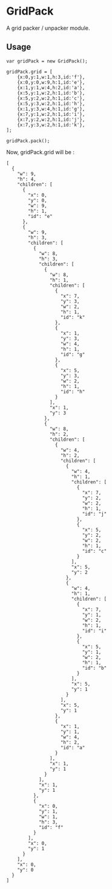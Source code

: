 GridPack
========

A grid packer / unpacker module.

Usage
-----

    var gridPack = new GridPack();

    gridPack.grid = [
        {x:0,y:1,w:1,h:3,id:'f'},
        {x:0,y:0,w:9,h:1,id:'e'},
        {x:1,y:1,w:4,h:2,id:'a'},
        {x:5,y:1,w:2,h:1,id:'b'},
        {x:5,y:2,w:2,h:1,id:'c'},
        {x:5,y:3,w:2,h:1,id:'h'},
        {x:1,y:3,w:4,h:1,id:'g'},
        {x:7,y:1,w:2,h:1,id:'i'},
        {x:7,y:2,w:2,h:1,id:'j'},
        {x:7,y:3,w:2,h:1,id:'k'},
    ];

    gridPack.pack();

Now, gridPack.grid will be :

    [
      {
        "w": 9,
        "h": 4,
        "children": [
          {
            "x": 0,
            "y": 0,
            "w": 9,
            "h": 1,
            "id": "e"
          },
          {
            "w": 9,
            "h": 3,
            "children": [
              {
                "w": 8,
                "h": 3,
                "children": [
                  {
                    "w": 8,
                    "h": 1,
                    "children": [
                      {
                        "x": 7,
                        "y": 3,
                        "w": 2,
                        "h": 1,
                        "id": "k"
                      },
                      {
                        "x": 1,
                        "y": 3,
                        "w": 4,
                        "h": 1,
                        "id": "g"
                      },
                      {
                        "x": 5,
                        "y": 3,
                        "w": 2,
                        "h": 1,
                        "id": "h"
                      }
                    ],
                    "x": 1,
                    "y": 3
                  },
                  {
                    "w": 8,
                    "h": 2,
                    "children": [
                      {
                        "w": 4,
                        "h": 2,
                        "children": [
                          {
                            "w": 4,
                            "h": 1,
                            "children": [
                              {
                                "x": 7,
                                "y": 2,
                                "w": 2,
                                "h": 1,
                                "id": "j"
                              },
                              {
                                "x": 5,
                                "y": 2,
                                "w": 2,
                                "h": 1,
                                "id": "c"
                              }
                            ],
                            "x": 5,
                            "y": 2
                          },
                          {
                            "w": 4,
                            "h": 1,
                            "children": [
                              {
                                "x": 7,
                                "y": 1,
                                "w": 2,
                                "h": 1,
                                "id": "i"
                              },
                              {
                                "x": 5,
                                "y": 1,
                                "w": 2,
                                "h": 1,
                                "id": "b"
                              }
                            ],
                            "x": 5,
                            "y": 1
                          }
                        ],
                        "x": 5,
                        "y": 1
                      },
                      {
                        "x": 1,
                        "y": 1,
                        "w": 4,
                        "h": 2,
                        "id": "a"
                      }
                    ],
                    "x": 1,
                    "y": 1
                  }
                ],
                "x": 1,
                "y": 1
              },
              {
                "x": 0,
                "y": 1,
                "w": 1,
                "h": 3,
                "id": "f"
              }
            ],
            "x": 0,
            "y": 1
          }
        ],
        "x": 0,
        "y": 0
      }
    ]
